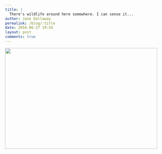 ```yaml
---
title: |
  There's wildlife around here somewhere. I can sense it...
author: Jane Dallaway
permalink: /blog/:title
date: 2016-06-27 19:54
layout: post
comments: true
---
```


<div>
        <a href="http://static.skitters.dallaway.com/2016-06-27-there-s-wildlife-around-here-somewhere--i-can-sense-it-fullsize-IMG_9855.JPG">
          <img src="http://static.skitters.dallaway.com/2016-06-27-there-s-wildlife-around-here-somewhere--i-can-sense-it-thumb-IMG_9855.JPG" width="500" height="331"/>
        </a>
      </div>



  

      
